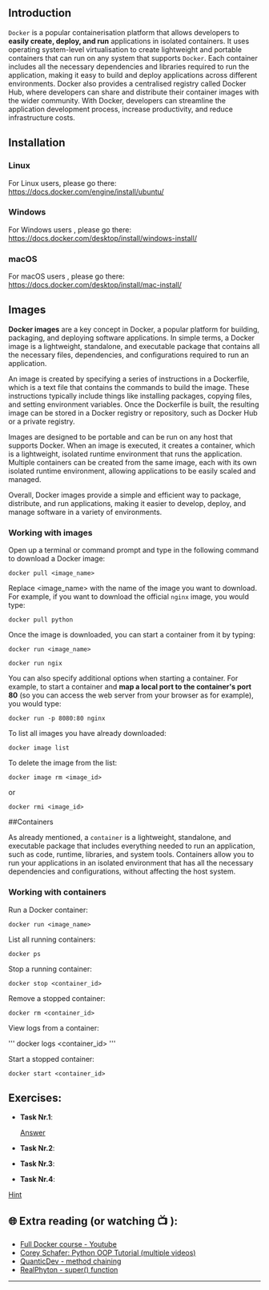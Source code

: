 ## Introduction

`Docker` is a popular containerisation platform that allows developers to **easily create, deploy, and run** applications in isolated containers. It uses operating system-level virtualisation to create lightweight and portable containers that can run on any system that supports `Docker`. Each container includes all the necessary dependencies and libraries required to run the application, making it easy to build and deploy applications across different environments. Docker also provides a centralised registry called Docker Hub, where developers can share and distribute their container images with the wider community. With Docker, developers can streamline the application development process, increase productivity, and reduce infrastructure costs.

## Installation 

### Linux 

For Linux users, please go there: https://docs.docker.com/engine/install/ubuntu/

### Windows

For Windows users , please go there: https://docs.docker.com/desktop/install/windows-install/

### macOS

For macOS users , please go there: https://docs.docker.com/desktop/install/mac-install/

## Images

**Docker images** are a key concept in Docker, a popular platform for building, packaging, and deploying software applications. In simple terms, a Docker image is a lightweight, standalone, and executable package that contains all the necessary files, dependencies, and configurations required to run an application.

An image is created by specifying a series of instructions in a Dockerfile, which is a text file that contains the commands to build the image. These instructions typically include things like installing packages, copying files, and setting environment variables. Once the Dockerfile is built, the resulting image can be stored in a Docker registry or repository, such as Docker Hub or a private registry.

Images are designed to be portable and can be run on any host that supports Docker. When an image is executed, it creates a container, which is a lightweight, isolated runtime environment that runs the application. Multiple containers can be created from the same image, each with its own isolated runtime environment, allowing applications to be easily scaled and managed.

Overall, Docker images provide a simple and efficient way to package, distribute, and run applications, making it easier to develop, deploy, and manage software in a variety of environments.

### Working with images

Open up a terminal or command prompt and type in the following command to download a Docker image:

```
docker pull <image_name>

```

Replace <image_name> with the name of the image you want to download. For example, if you want to download the official `nginx` image, you would type:

```
docker pull python

```

Once the image is downloaded, you can start a container from it by typing:

```
docker run <image_name>

```

```
docker run ngix

```
You can also specify additional options when starting a container. For example, to start a container and **map a local port to the container's port 80** (so you can access the web server from your browser as for example), you would type:

```
docker run -p 8080:80 nginx

```

To list all images you have already downloaded: 

```
docker image list
```
To delete the image from the list: 

```
docker image rm <image_id>
```
or 


```
docker rmi <image_id>
```

##Containers

As already mentioned, a `container` is a lightweight, standalone, and executable package that includes everything needed to run an application, such as code, runtime, libraries, and system tools. Containers allow you to run your applications in an isolated environment that has all the necessary dependencies and configurations, without affecting the host system.

### Working with containers

Run a Docker container:

```
docker run <image_name>

```

List all running containers:

```
docker ps
```

Stop a running container:

```
docker stop <container_id>
```

Remove a stopped container:

```
docker rm <container_id>
```

View logs from a container:

'''
docker logs <container_id>
'''

Start a stopped container:

```
docker start <container_id>
```

## Exercises: 

* **Task Nr.1**:
 

  [Answer](https://github.com/CodeAcademy-Online/python-new-material-level2/wiki/Z:-Exercise-answers.#task-nr-1) 

* **Task Nr.2**:


* **Task Nr.3**:


* **Task Nr.4**: 


 [Hint](https://github.com/CodeAcademy-Online/python-new-material-level2/wiki/Z:-Exercise-answers.#task-nr-4) 

## 🌐  Extra reading (or watching 📺 ):

* [Full Docker course - Youtube](https://www.youtube.com/watch?v=pTFZFxd4hOI)
* [Corey Schafer: Python OOP Tutorial (multiple videos)](https://www.youtube.com/watch?v=ZDa-Z5JzLYM)
* [QuanticDev - method chaining](https://quanticdev.com/articles/method-chaining/)
* [RealPhyton - super() function](https://quanticdev.com/articles/method-chaining/)
***